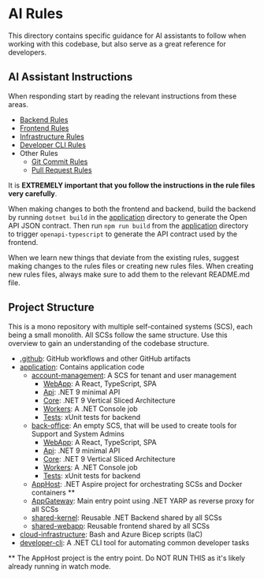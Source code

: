 # AI Rules

This directory contains specific guidance for AI assistants to follow when working with this codebase, but also serve as a great reference for developers.

## AI Assistant Instructions

When responding start by reading the relevant instructions from these areas.

- [Backend Rules](/.ai-rules/backend/README.md) 
- [Frontend Rules](/.ai-rules/frontend/README.md)
- [Infrastructure Rules](/.ai-rules/infrastructure/README.md)
- [Developer CLI Rules](/.ai-rules/developer-cli/README.md)
- Other Rules
  - [Git Commit Rules](/.ai-rules/other/git-commits.md)
  - [Pull Request Rules](/.ai-rules/other/pull-request.md)

It is **EXTREMELY important that you follow the instructions in the rule files very carefully**.

When making changes to both the frontend and backend, build the backend by running `dotnet build` in the [application](/application) directory to generate the Open API JSON contract. Then run `npm run build` from the [application](/application) directory to trigger `openapi-typescript` to generate the API contract used by the frontend.

When we learn new things that deviate from the existing rules, suggest making changes to the rules files or creating new rules files. When creating new rules files, always make sure to add them to the relevant README.md file.

## Project Structure

This is a mono repository with multiple self-contained systems (SCS), each being a small monolith. All SCSs follow the same structure. Use this overview to gain an understanding of the codebase structure.

- [.github](/.github): GitHub workflows and other GitHub artifacts
- [application](/application): Contains application code
  - [account-management](/application/account-management): A SCS for tenant and user management
    - [WebApp](/application/account-management/WebApp): A React, TypeScript, SPA
    - [Api](/application/account-management/Api): .NET 9 minimal API
    - [Core](/application/account-management/Core): .NET 9 Vertical Sliced Architecture
    - [Workers](/application/account-management/Workers): A .NET Console job
    - [Tests](/application/account-management/Tests): xUnit tests for backend
  - [back-office](/application/back-office): An empty SCS, that will be used to create tools for Support and System Admins
    - [WebApp](/application/back-office/WebApp): A React, TypeScript, SPA
    - [Api](/application/back-office/Api): .NET 9 minimal API
    - [Core](/application/back-office/Core): .NET 9 Vertical Sliced Architecture
    - [Workers](/application/back-office/Workers): A .NET Console job
    - [Tests](/application/back-office/Tests): xUnit tests for backend
  - [AppHost](/application/AppHost): .NET Aspire project for orchestrating SCSs and Docker containers **
  - [AppGateway](/application/AppGateway): Main entry point using .NET YARP as reverse proxy for all SCSs
  - [shared-kernel](/application/shared-kernel): Reusable .NET Backend shared by all SCSs
  - [shared-webapp](/application/shared-webapp): Reusable frontend shared by all SCSs
- [cloud-infrastructure](/cloud-infrastructure): Bash and Azure Bicep scripts (IaC)
- [developer-cli](/developer-cli): A .NET CLI tool for automating common developer tasks

** The AppHost project is the entry point. Do NOT RUN THIS as it's likely already running in watch mode.